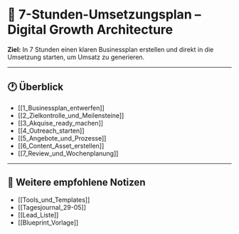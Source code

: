 # 🚀 7-Stunden-Umsetzungsplan – Digital Growth Architecture

**Ziel:** In 7 Stunden einen klaren Businessplan erstellen und direkt in die Umsetzung starten, um Umsatz zu generieren.

---

## 🕐 Überblick

- [[1_Businessplan_entwerfen]]
- [[2_Zielkontrolle_und_Meilensteine]]
- [[3_Akquise_ready_machen]]
- [[4_Outreach_starten]]
- [[5_Angebote_und_Prozesse]]
- [[6_Content_Asset_erstellen]]
- [[7_Review_und_Wochenplanung]]

---

## 📁 Weitere empfohlene Notizen
- [[Tools_und_Templates]]
- [[Tagesjournal_29-05]]
- [[Lead_Liste]]
- [[Blueprint_Vorlage]]
